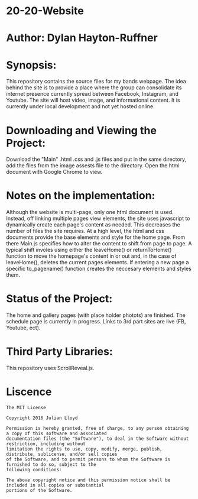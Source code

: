 # 20-20-Website
# Author: Dylan Hayton-Ruffner

# Synopsis:
  This repository contains the source files for my bands webpage. The idea behind the site is to  provide
  a place where the group can consolidate its internet presence currently spread between Facebook, Instagram,
  and Youtube. The site will host video, image, and informational content. It is currently under local
  development and not yet hosted online.
  
# Downloading and Viewing the Project:
  Download the "Main" .html .css and .js files and put in the same directory, add the files from the image assests
  file to the directory. Open the html document with Google Chrome to view.
 
# Notes on the implementation:
  Although the website is multi-page, only one html document is used. Instead, off linking multiple pages view <a>
  elements, the site uses javascript to dynamically create each page's content as needed. This decreases the number 
  of files the site requires. At a high level, the html and css documents provide the base elements and style for
  the home page. From there Main.js specifies how to alter the content to shift from page to page. A typical shift
  involes using either the leaveHome() or returnToHome() function to move the homepage's content in or out and, in
  the case of leaveHome(), deletes the current pages elements. If entering a new page a specific to_pagename() 
  function creates the neccesary elements and styles them. 

# Status of the Project:
  The home and gallery pages (with place holder photots) are finished. The schedule page is currently in progress.
  Links to 3rd part sites are live (FB, Youtube, ect).
  
# Third Party Libraries:
  This repository uses ScrollReveal.js.
  
  # Liscence
    The MIT License

    Copyright 2016 Julian Lloyd

    Permission is hereby granted, free of charge, to any person obtaining a copy of this software and associated 
    documentation files (the "Software"), to deal in the Software without restriction, including without 
    limitation the rights to use, copy, modify, merge, publish, distribute, sublicense, and/or sell copies 
    of the Software, and to permit persons to whom the Software is furnished to do so, subject to the 
    following conditions:

    The above copyright notice and this permission notice shall be included in all copies or substantial 
    portions of the Software.
 

